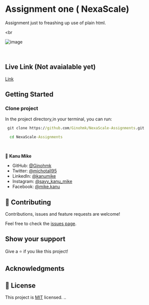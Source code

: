 # Assignment one ( NexaScale)

Assignment just to freashing up use of plain html.

<br

>

![image](https://github.com/Ginohmk/Foodie-Spin/assets/58771507/58382c3b-6cab-48de-89e1-50da148180a6)

<br>

## Live Link (Not avaialable yet)

[Link](https://ginohmk.github.io/NexaScale-Assignments/)

## Getting Started

### Clone project

In the project directory,in your terminal, you can run:

```cmd
 git clone https://github.com/Ginohmk/NexaScale-Assignments.git
```

```cmd
  cd NexaScale-Assignments
```

<br>

👤 **Kanu Mike**

- GitHub: [@Ginohmk](https://github.com/Ginohmk)
- Twitter: [@michotall95](https://www.twitter.com/michotall95)
- LinkedIn: [@kanumike](https://www.linkedin.com/in/kanu-mike-dev/)
- Instagram: [@savy_kanu_mike](https/instagram.com/savy_kanu_mike)
- Facebook: [@mike.kanu](https://www.facebook.com/mike.kanu)

## 🤝 Contributing

Contributions, issues and feature requests are welcome!

Feel free to check the [issues page](https://github.com/Ginohmk/NexaScale-Assignments/issues).

## Show your support

Give a ⭐️ if you like this project!

## Acknowledgments

## 📝 License

This project is [MIT](https://github.com/Ginohmk/NexaScale-Assignments/blob/dev/LICENSE) licensed.
..
